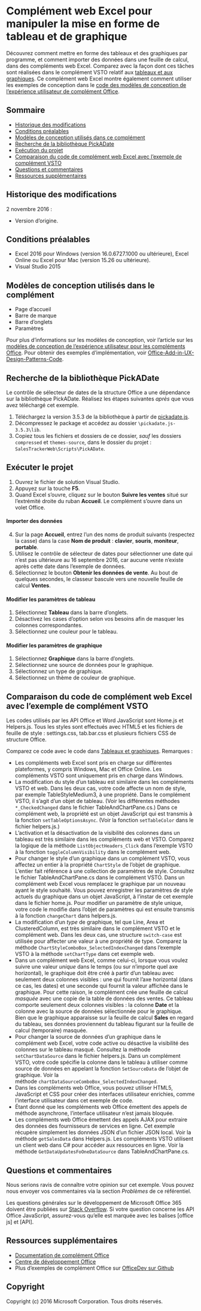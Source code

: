 # <a name="excel-web-addin-for-manipulating-table-and-chart-formatting"></a>Complément web Excel pour manipuler la mise en forme de tableau et de graphique

Découvrez comment mettre en forme des tableaux et des graphiques par programme, et comment importer des données dans une feuille de calcul, dans des compléments web Excel. Comparez avec la façon dont ces tâches sont réalisées dans le complément VSTO relatif aux [tableaux et aux graphiques](https://code.msdn.microsoft.com/VSTO-Generate-tables-and-f19859b3). Ce complément web Excel montre également comment utiliser les exemples de conception dans le [code des modèles de conception de l’expérience utilisateur de complément Office](https://github.com/OfficeDev/Office-Add-in-UX-Design-Patterns-Code). 

## <a name="table-of-contents"></a>Sommaire
* [Historique des modifications](#change-history)
* [Conditions préalables](#prerequisites)
* [Modèles de conception utilisés dans ce complément](#design-templates-used-in-this-add-in)
* [Recherche de la bibliothèque PickADate](get-the-pickadate-library)
* [Exécution du projet](#run-the-project)
* [Comparaison du code de complément web Excel avec l’exemple de complément VSTO](#compare-this-web-add-in-code-with-the-VSTO-add-in-sample)
* [Questions et commentaires](#questions-and-comments)
* [Ressources supplémentaires](#additional-resources)

## <a name="change-history"></a>Historique des modifications

2 novembre 2016 :

* Version d’origine.

## <a name="prerequisites"></a>Conditions préalables

* Excel 2016 pour Windows (version 16.0.6727.1000 ou ultérieure), Excel Online ou Excel pour Mac (version 15.26 ou ultérieure).
* Visual Studio 2015 

## <a name="design-templates-used-in-this-addin"></a>Modèles de conception utilisés dans le complément

- Page d’accueil
- Barre de marque
- Barre d’onglets
- Paramètres

Pour plus d’informations sur les modèles de conception, voir l’article sur les [modèles de conception de l’expérience utilisateur pour les compléments Office](https://dev.office.com/docs/add-ins/design/ux-design-patterns). Pour obtenir des exemples d’implémentation, voir [Office-Add-in-UX-Design-Patterns-Code](https://github.com/OfficeDev/Office-Add-in-UX-Design-Patterns-Code).

## <a name="get-the-pickadate-library"></a>Recherche de la bibliothèque PickADate

Le contrôle de sélecteur de dates de la structure Office a une dépendance sur la bibliothèque PickADate. Réalisez les étapes suivantes *après* que vous avez téléchargé cet exemple.

1. Téléchargez la version 3.5.3 de la bibliothèque à partir de [pickadate.js](https://github.com/amsul/pickadate.js/releases/tag/3.5.3). 
2. Décompressez le package et accédez au dossier `\pickadate.js-3.5.3\lib`. 
3. Copiez tous les fichiers et dossiers de ce dossier, *sauf* les dossiers `compressed` et `themes-source`, dans le dossier du projet : `SalesTrackerWeb\Scripts\PickADate`.

## <a name="run-the-project"></a>Exécuter le projet

1. Ouvrez le fichier de solution Visual Studio. 
2. Appuyez sur la touche **F5**. 
3. Quand Excel s’ouvre, cliquez sur le bouton **Suivre les ventes** situé sur l’extrémité droite du ruban **Accueil**. Le complément s’ouvre dans un volet Office.

#### <a name="import-data"></a>Importer des données

4. Sur la page **Accueil**, entrez l’un des noms de produit suivants (respectez la casse) dans la case **Nom de produit** : **clavier**, **souris**, **moniteur**, **portable**.
5. Utilisez le contrôle de sélecteur de dates pour sélectionner une date qui n’est pas ultérieure au 16 septembre 2016, car aucune vente n’existe après cette date dans l’exemple de données.
6. Sélectionnez le bouton **Obtenir les données de vente**. Au bout de quelques secondes, le classeur bascule vers une nouvelle feuille de calcul **Ventes**. 

#### <a name="change-table-settings"></a>Modifier les paramètres de tableau

1. Sélectionnez **Tableau** dans la barre d’onglets. 
2. Désactivez les cases d’option selon vos besoins afin de masquer les colonnes correspondantes.
3. Sélectionnez une couleur pour le tableau.

#### <a name="change-chart-settings"></a>Modifier les paramètres de graphique

1. Sélectionnez **Graphique** dans la barre d’onglets. 
2. Sélectionnez une source de données pour le graphique.
3. Sélectionnez un type de graphique.
4. Sélectionnez un thème de couleur de graphique.

## <a name="compare-this-excel-web-addin-code-with-the-vsto-addin-sample"></a>Comparaison du code de complément web Excel avec l’exemple de complément VSTO

Les codes utilisés par les API Office et Word JavaScript sont Home.js et Helpers.js. Tous les styles sont effectués avec HTML5 et les fichiers de feuille de style : settings.css, tab.bar.css et plusieurs fichiers CSS de structure Office.

Comparez ce code avec le code dans [Tableaux et graphiques](https://code.msdn.microsoft.com/VSTO-Generate-tables-and-f19859b3). Remarques :


- Les compléments web Excel sont pris en charge sur différentes plateformes, y compris Windows, Mac et Office Online. Les compléments VSTO sont uniquement pris en charge dans Windows.
- La modification du style d’un tableau est similaire dans les compléments VSTO et web. Dans les deux cas, votre code affecte un nom de style, par exemple TableStyleMedium3, à une propriété. Dans le complément VSTO, il s’agit d’un objet de tableau. (Voir les différentes méthodes `*_CheckedChanged` dans le fichier TableAndChartPane.cs.) Dans ce complément web, la propriété est un objet JavaScript qui est transmis à la fonction `setTableOptionsAsync`. (Voir la fonction `setTableColor` dans le fichier helpers.js.)
- L’activation et la désactivation de la visibilité des colonnes dans un tableau est très similaire dans les compléments web et VSTO. Comparez la logique de la méthode `ListObjectHeaders_Click` dans l’exemple VSTO à la fonction `toggleColumnVisibility` dans le complément web.
- Pour changer le style d’un graphique dans un complément VSTO, vous affectez un entier à la propriété `ChartStyle` de l’objet de graphique. L’entier fait référence à une collection de paramètres de style. Consultez le fichier TableAndChartPane.cs dans le complément VSTO. Dans un complément web Excel vous remplacez le graphique par un nouveau ayant le style souhaité. Vous pouvez enregistrer les paramètres de style actuels du graphique dans un objet JavaScript, à l’instar de cet exemple dans le fichier home.js. Pour modifier un paramètre de style unique, votre code le modifie dans l’objet de paramètres qui est ensuite transmis à la fonction `changeChart` dans helpers.js.
- La modification d’un *type* de graphique, tel que Line, Area et ClusteredColumn, est très similaire dans le complément VSTO et le complément web. Dans les deux cas, une structure `switch-case` est utilisée pour affecter une valeur à une propriété de type. Comparez la méthode `ChartStyleComboBox_SelectedIndexChanged` dans l’exemple VSTO à la méthode `setChartType` dans cet exemple web. 
- Dans un complément web Excel, comme celui-ci, lorsque vous voulez suivre une valeur *unique* dans le temps (ou sur n’importe quel axe horizontal), le graphique doit être créé à partir d’un tableau avec seulement deux colonnes visibles : une qui fournit l’axe horizontal (dans ce cas, les dates) et une seconde qui fournit la valeur affichée dans le graphique. Pour cette raison, le complément crée une feuille de calcul *masquée* avec une copie de la table de données des ventes. Ce tableau comporte seulement deux colonnes visibles : la colonne **Date** et la colonne avec la source de données sélectionnée pour le graphique. Bien que le graphique apparaisse sur la feuille de calcul **Sales** en regard du tableau, ses données proviennent du tableau figurant sur la feuille de calcul (temporaire) masquée.
- Pour changer la source de données d’un graphique dans le complément web Excel, votre code active ou désactive la visibilité des colonnes sur le tableau masqué. Consultez la méthode `setChartDataSource` dans le fichier helpers.js. Dans un complément VSTO, votre code spécifie la colonne dans le tableau à utiliser comme source de données en appelant la fonction `SetSourceData` de l’objet de graphique. Voir la méthode `chartDataSourceComboBox_SelectedIndexChanged`.
- Dans les compléments web Office, vous pouvez utiliser HTML5, JavaScript et CSS pour créer des interfaces utilisateur enrichies, comme l’interface utilisateur dans cet exemple de code. 
- Étant donné que les compléments web Office émettent des appels de méthode asynchrone, l’interface utilisateur n’est jamais bloquée.
- Les compléments web Office émettent des appels AJAX pour extraire des données des fournisseurs de services en ligne. Cet exemple récupère simplement les données JSON d’un fichier JSON local. Voir la méthode `getSalesData` dans Helpers.js. Les compléments VSTO utilisent un client web dans C# pour accéder aux ressources en ligne. Voir la méthode `GetDataUpdatesFoOneDataSource` dans TableAndChartPane.cs.   


## <a name="questions-and-comments"></a>Questions et commentaires

Nous serions ravis de connaître votre opinion sur cet exemple. Vous pouvez nous envoyer vos commentaires via la section *Problèmes* de ce référentiel.

Les questions générales sur le développement de Microsoft Office 365 doivent être publiées sur [Stack Overflow](http://stackoverflow.com/questions/tagged/office-js+API). Si votre question concerne les API Office JavaScript, assurez-vous qu’elle est marquée avec les balises [office js] et [API].

## <a name="additional-resources"></a>Ressources supplémentaires

* [Documentation de complément Office](https://dev.office.com/docs/add-ins/overview/office-add-ins)
* [Centre de développement Office](http://dev.office.com/)
* Plus d’exemples de complément Office sur [OfficeDev sur Github](https://github.com/officedev)

## <a name="copyright"></a>Copyright
Copyright (c) 2016 Microsoft Corporation. Tous droits réservés.

